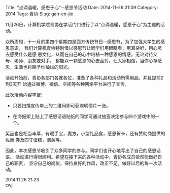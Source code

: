 Title: “点滴温暖，感恩于心”--感恩节活动
Date: 2014-11-26 21:09
Category: 2014
Tags: 青协
Slug: gan-en-jie

11月26日，计算机学院青协在学活门口进行了以“点滴温暖，感恩于心”为主题的活动。

众所周知，十一月的第四个星期四是西方传统节日--感恩节，为了加强大学生的感恩意识，
我们计算机青协特别借以感恩节让同学们用眼睛看，用耳朵听，用心灵去感受什么是感
恩文化，从而在自己的心中培植一种感恩的情感，无论对待父母、老师、朋友或对手，
都能以一颗感恩的心去面对。让大家相信，当你心存感恩，生活也将赐予你灿烂的阳光。

活动开始前，青协各部门各就各位，准备了各种礼品和活动所需用品。并且提前2到3天开
始通过微博、微信、空间等各种网络平台进行了宣传。

此次活动内容丰富:

* 只要扫描宣传单上的二维码即可获赠明信片一张。

* 在海报架上贴上了感恩话语贴纸的同学可通过抽签决定参与四个游戏中的一个。

奖品也是相当丰厚，有暖手宝，魔方，小型礼品盒，感恩贺卡，还有赞助商提供的优惠
券及四寸蛋糕，泡芙等。

因此，本次感恩节吸引了众多同学的参与。同学们也开心地写出了自己的感恩话语。
活动进行得很顺利。希望在接下来的各种活动中，青协各成员依然能做好自己的职责，
坚守自己的岗位，保持良好的作风，改正不足。做好以后的每一次活动。


2014.11.26 21:23  
cwj
